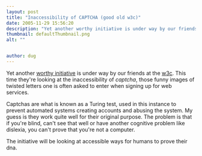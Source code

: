 ```yaml
---
layout: post
title: "Inaccessibility of CAPTCHA (good old w3c)"
date: 2005-11-29 15:56:20
description: "Yet another worthy initiative is under way by our friends at the w3c. This time they&#8217;re looking at the inaccessibility of captcha, those funny images of twisted letters one is often asked to enter when signing up for web services&#8230;."
thumbnail: defaultThumbnail.png
alt: ""


author: dug
---
```


<p>Yet another <a title="Inaccessibility of CAPTCHA" href="http://www.w3.org/TR/2005/NOTE-turingtest-20051123/">worthy initiative</a> is under way by our friends at the <a href="http://www.w3.org/">w3c</a>. This time they're looking at the inaccessibility of <em>captcha</em>, those funny images of twisted letters one is often asked to enter when signing up for web services.</p>

<p>Captchas are what is known as a Turing test, used in this instance to prevent automated systems creating accounts and abusing the system. My guess is they work quite well for their original purpose. The problem is that if you're blind, can't see that well or have another cognitive problem like dislexia, you can't prove that you're not a computer.</p>

<p>The initiative will be looking at accessible ways for humans to prove their dna.</p>
